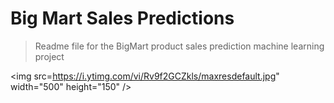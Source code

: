 # Big Mart Sales Predictions

> Readme file for the BigMart product sales prediction machine learning project

<img src=https://i.ytimg.com/vi/Rv9f2GCZkls/maxresdefault.jpg" width="500" height="150" />
